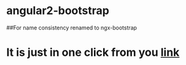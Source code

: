 # angular2-bootstrap
##For name consistency renamed to ngx-bootstrap

# It is just in one click from you [link](https://github.com/valor-software/ng2-bootstrap)
